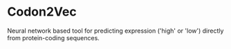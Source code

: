 # Codon2Vec
Neural network based tool for predicting expression ('high' or 'low') directly from protein-coding sequences. 
